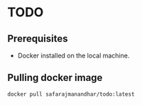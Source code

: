 # TODO 

## Prerequisites

- Docker installed on the local machine. 

## Pulling docker image
```bash
docker pull safarajmanandhar/todo:latest
```
## 